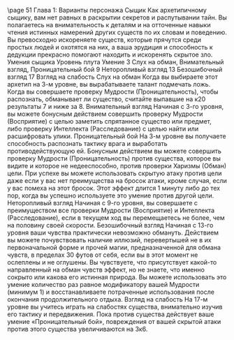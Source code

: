 
\page 51
Глава 1: Варианты персонажа
Сыщик
Как архетипичному сыщику, вам нет равных в раскрытии секретов и распутывании тайн. Вы полагаетесь на внимательность к деталям и на отточенные навыки чтения истинных намерений других существ по их словам и поведению. Вы превосходно искореняете существ, которые прячутся среди простых людей и охотятся на них, а ваша эрудиция и способность к дедукции прекрасно помогают находить и искоренять скрытое зло.
Умения сыщика
Уровень плута Умение
3 Слух на обман, Внимательный взгляд,
Проницательный бой
9 Неторопливый взгляд
13 Безошибочный взгляд
17 Взгляд на слабость
Слух на обман
Когда вы выбираете этот архетип на 3-м уровне, вы вырабатываете талант подмечать ложь. Когда вы совершаете проверку Мудрости (Проницательность),
чтобы распознать, обманывает ли существо, считайте выпавшие на к20 результаты 7 и ниже за 8.
Внимательный взгляд
Начиная с 3-го уровня, вы можете бонусным действием совершить проверку Мудрости (Восприятие) с целью заметить спрятанное существо или предмет, либо проверку Интеллекта (Расследование) с целью найти или расшифровать улики.
Проницательный бой
На 3-м уровне вы получаете способность распознать тактику врага и выработать противодействующую ей. Бонусным действием вы можете совершить проверку Мудрости (Проницательность) против существа, которое вы видите и которое не недееспособно, против проверки Харизмы (Обман) цели. При успехе вы можете использовать скрытую атаку против цели даже если у вас нет преимущества на бросок атаки, кроме случая, если у вас помеха на этот бросок.
Этот эффект длится 1 минуту либо до тех пор, когда вы успешно используете это умение против другой цели.
Неторопливый взгляд
Начиная с 9-го уровня, вы совершаете с преимуществом все проверки Мудрости (Восприятие) и Интеллекта (Расследование), если в текущем ход вы перемещаетесь не более, чем на половину своей скорости.
Безошибочный взгляд
Начиная с 13-го уровня ваши чувства практически невозможно обмануть. Действием вы можете почувствовать наличие иллюзий, перевертышей не в их первоначальной форме и прочей магии, предназначенной для обмана чувств, в пределах 30 футов от себя, если вы в этот момент не ослеплены и не оглушены. Вы чувствуете, что присутствует какой-то направленный на обман чувств эффект, но не знаете, что именно сокрыто или какова его истинная природа.
Вы можете использовать это умение количество раз равное модификатору вашей Мудрости (минимум 1) и восстанавливаете потраченные использования после окончания продолжительного отдыха.
Взгляд на слабость
На 17-м уровне вы учитесь играть на слабостях существа, внимательно изучив его тактику и передвижения. Пока против существа действует ваше умение
«Проницательный бой», повреждения от вашей скрытой атаки против этого существа увеличиваются на 3к6.
